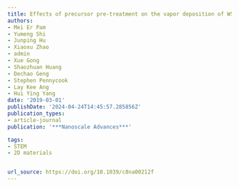 ```yaml
---
title: Effects of precursor pre-treatment on the vapor deposition of WS$_2$ monolayers
authors:
- Mei Er Pam
- Yumeng Shi
- Junping Hu
- Xiaoxu Zhao
- admin
- Xue Gong
- Shaozhuan Huang
- Dechao Geng
- Stephen Pennycook
- Lay Kee Ang
- Hui Ying Yang
date: '2019-03-01'
publishDate: '2024-04-24T14:45:57.285856Z'
publication_types:
- article-journal
publication: '***Nanoscale Advances***'

tags:
- STEM
- 2D materials


url_source: https://doi.org/10.1039/c8na00212f
---
```

